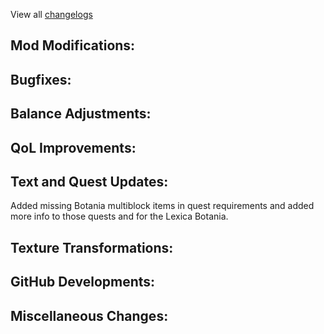 
View all [changelogs](https://github.com/Divine-Journey-2/Divine-Journey-2/tree/main/changelog)

## Mod Modifications:



## Bugfixes:



## Balance Adjustments:



## QoL Improvements:



## Text and Quest Updates:

Added missing Botania multiblock items in quest requirements and added more info to those quests and for the Lexica Botania.

## Texture Transformations:



## GitHub Developments:



## Miscellaneous Changes:
